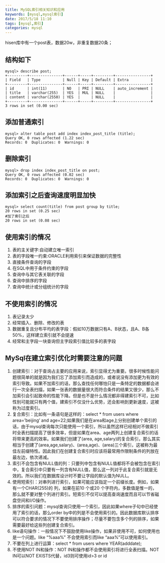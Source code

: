 ```yaml
---
title: MySQL索引相关知识和应用
keywords: [mysql,mysql索引]
date: 2017/5/18 11:10
tags: [mysql,索引]
categories: mysql
---
```

hisen库中有一个post表，数据20w，非重复数据20条；

结构如下
---
```
mysql> describe post;
+---------+---------------+------+-----+---------+----------------+
| Field   | Type          | Null | Key | Default | Extra          |
+---------+---------------+------+-----+---------+----------------+
| id      | int(11)       | NO   | PRI | NULL    | auto_increment |
| title   | varchar(255)  | YES  | MUL | NULL    |                |
| content | varchar(2550) | YES  |     | NULL    |                |
+---------+---------------+------+-----+---------+----------------+
3 rows in set (0.00 sec)
```
添加普通索引
---
```
mysql> alter table post add index index_post_title (title);
Query OK, 0 rows affected (1.22 sec)
Records: 0  Duplicates: 0  Warnings: 0
```
删除索引
---
```
mysql> drop index index_post_title on post;
Query OK, 0 rows affected (0.02 sec)
Records: 0  Duplicates: 0  Warnings: 0
```
添加索引之后查询速度明显加快
---
```
mysql> select count(title) from post group by title;
20 rows in set (0.25 sec)
#加了索引之后
20 rows in set (0.08 sec)
```
使用索引的情况
---
1. 表的主关键字:自动建立唯一索引
2. 表的字段唯一约束:ORACLE利用索引来保证数据的完整性
3. 直接条件查询的字段
4. 在SQL中用于条件约束的字段
5. 查询中与其它表关联的字段
6. 查询中排序的字段
7. 查询中统计或分组统计的字段

不使用索引的情况
---
1. 表记录太少
2. 经常插入、删除、修改的表
3. 数据重复且分布平均的表字段：假如10万数据只有A、B状态，且A、B各50%，这样建立索引就不会提速
4. 经常和主字段一块查询但主字段索引值比较多的表字段

MySql在建立索引优化时需要注意的问题
---
<!--more-->
1. 创建索引：对于查询占主要的应用来说，索引显得尤为重要。很多时候性能问题很简单的就是因为我们忘了添加索引而造成的，或者说没有添加更为有效的索引导致。如果不加索引的话，那么查找任何哪怕只是一条特定的数据都会进行一次全表扫描，如果一张表的数据量很大而符合条件的结果又很少，那么不加索引会引起致命的性能下降。但是也不是什么情况都非得建索引不可，比如性别可能就只有两个值，建索引不仅没什么优势，还会影响到更新速度，这被称为过度索引。
2. 复合索引：比如有一条语句是这样的：select * from users where area=’beijing’ and age=22;如果我们是在area和age上分别创建单个索引的话，由于mysql查询每次只能使用一个索引，所以虽然这样已经相对不做索引时全表扫描提高了很多效率，但是如果在area、age两列上创建复合索引的话将带来更高的效率。如果我们创建了(area, age,salary)的复合索引，那么其实相当于创建了(area,age,salary)、(area,age)、(area)三个索引，这被称为最佳左前缀特性。因此我们在创建复合索引时应该将最常用作限制条件的列放在最左边，依次递减。
3. 索引不会包含有NULL值的列：只要列中包含有NULL值都将不会被包含在索引中，复合索引中只要有一列含有NULL值，那么这一列对于此复合索引就是无效的。所以我们在数据库设计时不要让字段的默认值为NULL。
4. 使用短索引：对串列进行索引，如果可能应该指定一个前缀长度。例如，如果有一个CHAR(255)的 列，如果在前10 个或20 个字符内，多数值是惟一的，那么就不要对整个列进行索引。短索引不仅可以提高查询速度而且可以节省磁盘空间和I/O操作。
5. 排序的索引问题：mysql查询只使用一个索引，因此如果where子句中已经使用了索引的话，那么order by中的列是不会使用索引的。因此数据库默认排序可以符合要求的情况下不要使用排序操作；尽量不要包含多个列的排序，如果需要最好给这些列创建复合索引。
6. like语句操作：一般情况下不鼓励使用like操作，如果非使用不可，如何使用也是一个问题。like “%aaa%” 不会使用索引而like “aaa%”可以使用索引。
7. 不要在列上进行运算：select * from users where YEAR(adddate);
8. 不使用NOT IN和操作：NOT IN和操作都不会使用索引将进行全表扫描。NOT IN可以NOT EXISTS代替，id3则可使用id>3 or id